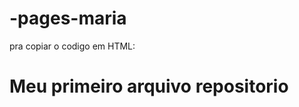 # -pages-maria

pra copiar o codigo em HTML:

<html>
   <h1> Meu primeiro arquivo repositorio </h1>
</html>
